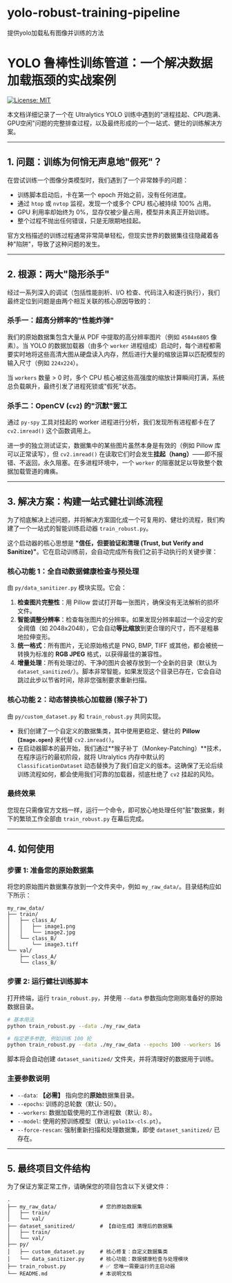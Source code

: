 # yolo-robust-training-pipeline
提供yolo加载私有图像并训练的方法
# YOLO 鲁棒性训练管道：一个解决数据加载瓶颈的实战案例

[![License: MIT](https://img.shields.io/badge/License-MIT-yellow.svg)](https://opensource.org/licenses/MIT)

本文档详细记录了一个在 Ultralytics YOLO 训练中遇到的"进程挂起、CPU跑满、GPU空闲"问题的完整排查过程，以及最终形成的一个一站式、健壮的训练解决方案。

---

## 1. 问题：训练为何悄无声息地"假死"？

在尝试训练一个图像分类模型时，我们遇到了一个非常棘手的问题：
-   训练脚本启动后，卡在第一个 epoch 开始之前，没有任何进度。
-   通过 `htop` 或 `nvtop` 监视，发现一个或多个 CPU 核心被持续 100% 占用。
-   GPU 利用率却始终为 0%，显存仅被少量占用，模型并未真正开始训练。
-   整个过程不抛出任何错误，只是无限期地挂起。

官方文档描述的训练过程通常非常简单轻松，但现实世界的数据集往往隐藏着各种"陷阱"，导致了这种问题的发生。

---

## 2. 根源：两大"隐形杀手"

经过一系列深入的调试（包括性能剖析、I/O 检查、代码注入和逐行执行），我们最终定位到问题是由两个相互关联的核心原因导致的：

### 杀手一：超高分辨率的"性能炸弹"
我们的原始数据集包含大量从 PDF 中提取的高分辨率图片（例如 `4584x6805` 像素）。当 YOLO 的数据加载器（由多个 `worker` 进程组成）启动时，每个进程都需要实时地将这些高清大图从硬盘读入内存，然后进行大量的缩放运算以匹配模型的输入尺寸（例如 `224x224`）。

当 `workers` 数量 > 0 时，多个 CPU 核心被这些高强度的缩放计算瞬间打满，系统总负载飙升，最终引发了进程死锁或"假死"状态。

### 杀手二：OpenCV (`cv2`) 的"沉默"罢工
通过 `py-spy` 工具对挂起的 worker 进程进行分析，我们发现所有进程都卡在了 `cv2.imread()` 这个函数调用上。

进一步的独立测试证实，数据集中的某些图片虽然本身是有效的（例如 Pillow 库可以正常读写），但 `cv2.imread()` 在读取它们时会发生**挂起（hang）**——即不报错、不返回，永久阻塞。在多进程环境中，一个 `worker` 的阻塞就足以导致整个数据加载管道的瘫痪。

---

## 3. 解决方案：构建一站式健壮训练流程

为了彻底解决上述问题，并将解决方案固化成一个可复用的、健壮的流程，我们构建了一个一站式的智能训练启动器 `train_robust.py`。

这个启动器的核心思想是 **"信任，但要验证和清理 (Trust, but Verify and Sanitize)"**。它在启动训练前，会自动完成所有我们之前手动执行的关键步骤：

### 核心功能 1：全自动数据健康检查与预处理
由 `py/data_sanitizer.py` 模块实现。它会：
1.  **检查图片完整性**：用 Pillow 尝试打开每一张图片，确保没有无法解析的损坏文件。
2.  **智能调整分辨率**：检查每张图片的分辨率。如果发现分辨率超过一个设定的安全阈值（如 2048x2048），它会自动**等比缩放**到更合理的尺寸，而不是粗暴地拉伸变形。
3.  **统一格式**：所有图片，无论原始格式是 PNG, BMP, TIFF 或其他，都会被统一转换为标准的 **RGB JPEG** 格式，以获得最佳的兼容性。
4.  **增量处理**：所有处理过的、干净的图片会被存放到一个全新的目录（默认为 `dataset_sanitized/`）。脚本非常智能，如果发现这个目录已存在，它会自动跳过此步以节省时间，除非您强制要求重新扫描。

### 核心功能 2：动态替换核心加载器 (猴子补丁)
由 `py/custom_dataset.py` 和 `train_robust.py` 共同实现。
-   我们创建了一个自定义的数据集类，其中使用更稳定、健壮的 **Pillow (`Image.open`)** 来代替 `cv2.imread()`。
-   在启动器脚本的最开始，我们通过**猴子补丁（Monkey-Patching）**技术，在程序运行的最初阶段，就将 Ultralytics 内存中默认的 `ClassificationDataset` 动态替换为了我们自定义的版本。这确保了无论后续训练流程如何，都会使用我们可靠的加载器，彻底杜绝了 `cv2` 挂起的风险。

### 最终效果
您现在只需像官方文档一样，运行一个命令，即可放心地处理任何"脏"数据集，剩下的繁琐工作全部由 `train_robust.py` 在幕后完成。

---

## 4. 如何使用

### 步骤 1: 准备您的原始数据集
将您的原始图片数据集存放到一个文件夹中，例如 `my_raw_data/`。目录结构应如下所示：

```
my_raw_data/
├── train/
│   ├── class_A/
│   │   ├── image1.png
│   │   └── image2.jpg
│   └── class_B/
│       └── image3.tiff
└── val/
    ├── class_A/
    └── class_B/
```

### 步骤 2: 运行健壮训练脚本
打开终端，运行 `train_robust.py`，并使用 `--data` 参数指向您刚刚准备好的原始数据目录。

```bash
# 基本用法
python train_robust.py --data ./my_raw_data

# 指定更多参数, 例如训练 100 轮
python train_robust.py --data ./my_raw_data --epochs 100 --workers 16
```
脚本将会自动创建 `dataset_sanitized/` 文件夹，并将清理好的数据用于训练。

### 主要参数说明
-   `--data`: **【必需】** 指向您的**原始**数据集目录。
-   `--epochs`: 训练的总轮数（默认: 50）。
-   `--workers`: 数据加载使用的工作进程数（默认: 8）。
-   `--model`: 使用的预训练模型（默认: `yolo11x-cls.pt`）。
-   `--force-rescan`: 强制重新扫描和处理数据集，即使 `dataset_sanitized/` 已存在。

---

## 5. 最终项目文件结构

为了保证方案正常工作，请确保您的项目包含以下关键文件：

```
.
├── my_raw_data/              # 您的原始数据集
│   ├── train/
│   └── val/
├── dataset_sanitized/        # 【自动生成】清理后的数据集
│   ├── train/
│   └── val/
├── py/
│   ├── custom_dataset.py     # 核心修复：自定义数据集类
│   └── data_sanitizer.py     # 核心功能：数据健康检查与处理模块
├── train_robust.py           # ✅ 您唯一需要运行的主启动器
└── README.md                 # 本说明文档
``` 
